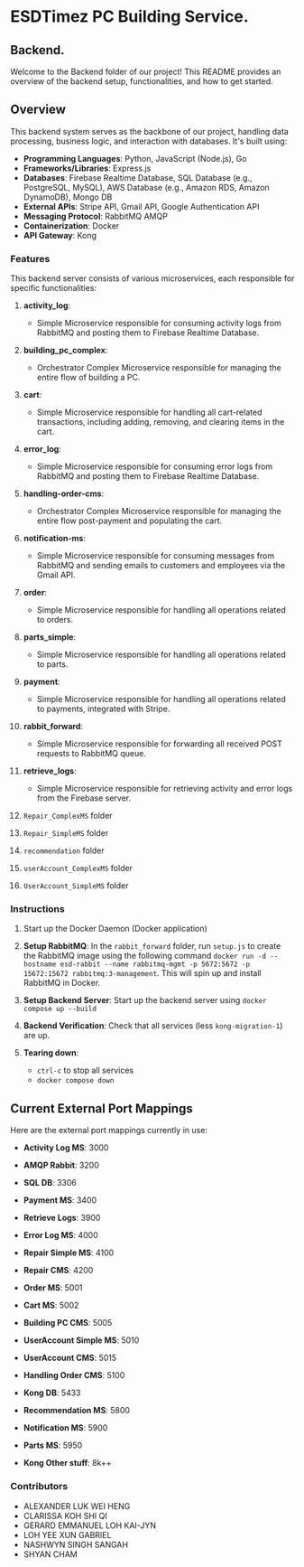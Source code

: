 # ESDTimez PC Building Service.

## Backend.

Welcome to the Backend folder of our project! This README provides an overview of the backend setup, functionalities, and how to get started.

## Overview

This backend system serves as the backbone of our project, handling data processing, business logic, and interaction with databases. It's built using:

- **Programming Languages**: Python, JavaScript (Node.js), Go
- **Frameworks/Libraries**: Express.js
- **Databases**: Firebase Realtime Database, SQL Database (e.g., PostgreSQL, MySQL), AWS Database (e.g., Amazon RDS, Amazon DynamoDB), Mongo DB
- **External APIs**: Stripe API, Gmail API, Google Authentication API
- **Messaging Protocol**: RabbitMQ AMQP
- **Containerization**: Docker
- **API Gateway**: Kong

### Features

This backend server consists of various microservices, each responsible for specific functionalities:

1. **activity_log**:

   - Simple Microservice responsible for consuming activity logs from RabbitMQ and posting them to Firebase Realtime Database.

2. **building_pc_complex**:

   - Orchestrator Complex Microservice responsible for managing the entire flow of building a PC.

3. **cart**:

   - Simple Microservice responsible for handling all cart-related transactions, including adding, removing, and clearing items in the cart.

4. **error_log**:

   - Simple Microservice responsible for consuming error logs from RabbitMQ and posting them to Firebase Realtime Database.

5. **handling-order-cms**:

   - Orchestrator Complex Microservice responsible for managing the entire flow post-payment and populating the cart.

6. **notification-ms**:

   - Simple Microservice responsible for consuming messages from RabbitMQ and sending emails to customers and employees via the Gmail API.

7. **order**:

   - Simple Microservice responsible for handling all operations related to orders.

8. **parts_simple**:

   - Simple Microservice responsible for handling all operations related to parts.

9. **payment**:

   - Simple Microservice responsible for handling all operations related to payments, integrated with Stripe.

10. **rabbit_forward**:

    - Simple Microservice responsible for forwarding all received POST requests to RabbitMQ queue.

11. **retrieve_logs**:

    - Simple Microservice responsible for retrieving activity and error logs from the Firebase server.

12. `Repair_ComplexMS` folder
13. `Repair_SimpleMS` folder
14. `recommendation` folder
15. `userAccount_ComplexMS` folder
16. `UserAccount_SimpleMS` folder

### Instructions

1. Start up the Docker Daemon (Docker application)

2. **Setup RabbitMQ**: In the `rabbit_forward` folder, run `setup.js` to create the RabbitMQ image using the following command `docker run -d --hostname esd-rabbit --name rabbitmq-mgmt -p 5672:5672 -p 15672:15672 rabbitmq:3-management`. This will spin up and install RabbitMQ in Docker.

3. **Setup Backend Server**: Start up the backend server using `docker compose up --build`

4. **Backend Verification**: Check that all services (less `kong-migration-1`) are up.

5. **Tearing down**:
   - `ctrl-c` to stop all services
   - `docker compose down`

## Current External Port Mappings

Here are the external port mappings currently in use:

- **Activity Log MS**: 3000
- **AMQP Rabbit**: 3200
- **SQL DB**: 3306
- **Payment MS**: 3400
- **Retrieve Logs**: 3900
- **Error Log MS**: 4000
- **Repair Simple MS**: 4100
- **Repair CMS**: 4200
- **Order MS**: 5001
- **Cart MS**: 5002
- **Building PC CMS**: 5005
- **UserAccount Simple MS**: 5010
- **UserAccount CMS**: 5015
- **Handling Order CMS**: 5100
- **Kong DB**: 5433
- **Recommendation MS**: 5800
- **Notification MS**: 5900
- **Parts MS**: 5950

- **Kong Other stuff**: 8k++

### Contributors

- ALEXANDER LUK WEI HENG
- CLARISSA KOH SHI QI
- GERARD EMMANUEL LOH KAI-JYN
- LOH YEE XUN GABRIEL
- NASHWYN SINGH SANGAH
- SHYAN CHAM
